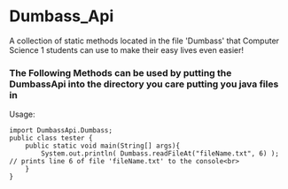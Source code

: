 # Dumbass_Api
A collection of static methods located in the file 'Dumbass' that Computer Science 1 students can use to make their easy lives even easier!

<h3>The Following Methods can be used by putting the DumbassApi into the directory you care putting you java files in</h3>

Usage:
```
import DumbassApi.Dumbass;
public class tester {
	public static void main(String[] args){
		System.out.println( Dumbass.readFileAt("fileName.txt", 6) ); // prints line 6 of file 'fileName.txt' to the console<br>
	}
}
```
</p>
